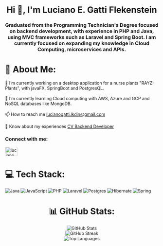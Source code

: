 <h1 align="center">Hi 👋, I'm Luciano E. Gatti Flekenstein</h1>

<h3 align="center">Graduated from the Programming Technician's Degree focused on backend development, with experience in PHP and Java, using MVC frameworks such as Laravel and Spring Boot.
I am currently focused on expanding my knowledge in Cloud Computing, microservices and APIs.</h3>

# 💫 About Me:
🔭 I’m currently working on a desktop application for a nurse plants "RAYZ-Plants", with javaFX, SpringBoot and PostgresQL.<br>
<br>🌱 I’m currently learning Cloud computing with AWS, Azure and GCP and NoSQL databases like MongoDB.<br>
<br>📫 How to reach me lucianogatti.lkdin@gmail.com<br>
<br>📄 Know about my experiences [CV Backend Developer](https://drive.google.com/file/d/14UCCkPFckARB6e_M47kdKrF0XhXDK_co/view?usp=sharing)

<h3 align="left">Connect with me:</h3>
<p align="left">
<a href="https://www.linkedin.com/in/luciano-gatti-software-developer/" target="blank"><img align="center" src="https://raw.githubusercontent.com/rahuldkjain/github-profile-readme-generator/master/src/images/icons/Social/linked-in-alt.svg" alt="luciano gatti" height="30" width="40" /></a>
</p>

# 💻 Tech Stack:
![Java](https://img.shields.io/badge/java-%23ED8B00.svg?style=for-the-badge&logo=openjdk&logoColor=white) ![JavaScript](https://img.shields.io/badge/javascript-%23323330.svg?style=for-the-badge&logo=javascript&logoColor=%23F7DF1E) ![PHP](https://img.shields.io/badge/php-%23777BB4.svg?style=for-the-badge&logo=php&logoColor=white) ![Laravel](https://img.shields.io/badge/laravel-%23FF2D20.svg?style=for-the-badge&logo=laravel&logoColor=white) ![Postgres](https://img.shields.io/badge/postgres-%23316192.svg?style=for-the-badge&logo=postgresql&logoColor=white) ![Hibernate](https://img.shields.io/badge/Hibernate-59666C?style=for-the-badge&logo=Hibernate&logoColor=white) ![Spring](https://img.shields.io/badge/spring-%236DB33F.svg?style=for-the-badge&logo=spring&logoColor=white)

<h1 align="center">📊 GitHub Stats:</h1>

<p align="center">
  <img src="https://github-readme-stats.vercel.app/api?username=Luciano-Gatti&theme=transparent&hide_border=false&include_all_commits=true&count_private=true" alt="GitHub Stats"/><br/>
  <img src="https://github-readme-streak-stats.herokuapp.com/?user=Luciano-Gatti&theme=transparent&hide_border=false" alt="GitHub Streak"/><br/>
  <img src="https://github-readme-stats.vercel.app/api/top-langs/?username=Luciano-Gatti&theme=transparent&hide_border=false&include_all_commits=true&count_private=true&layout=compact" alt="Top Languages"/>
</p>
  




<!-- Proudly created with GPRM ( https://gprm.itsvg.in ) -->

<!---
Luciano-Gatti/Luciano-Gatti is a ✨ special ✨ repository because its `README.md` (this file) appears on your GitHub profile.
You can click the Preview link to take a look at your changes.
--->
